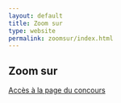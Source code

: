 ```yaml
---
layout: default
title: Zoom sur
type: website
permalink: zoomsur/index.html
---
```


<h2>Zoom sur</h2>
<a href="">Accès à la page du concours</a>



